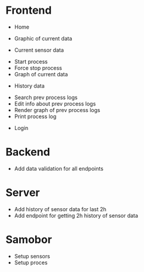 # Frontend

- Home

* Graphic of current data

- Current sensor data

* Start process
* Force stop process
* Graph of current data

- History data

* Search prev process logs
* Edit info about prev process logs
* Render graph of prev process logs
* Print process log

- Login

# Backend

- Add data validation for all endpoints

# Server

- Add history of sensor data for last 2h
- Add endpoint for getting 2h history of sensor data

# Samobor

- Setup sensors
- Setup proces
